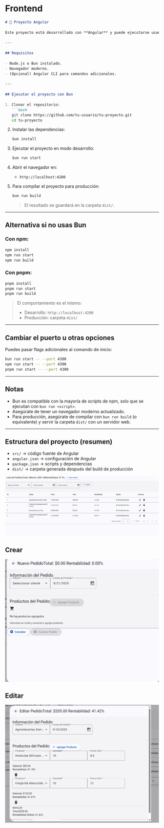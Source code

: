 # Frontend

<!-- Instrucciones para ejecutar el frontend -->



````markdown
# 🚀 Proyecto Angular

Este proyecto está desarrollado con **Angular** y puede ejecutarse usando **Bun**, aunque también es compatible con **npm** y **pnpm**.

---

## Requisitos

- Node.js o Bun instalado.
- Navegador moderno.
- (Opcional) Angular CLI para comandos adicionales.

---

## Ejecutar el proyecto con Bun

1. Clonar el repositorio:
   ```bash
   git clone https://github.com/tu-usuario/tu-proyecto.git
   cd tu-proyecto
````

2. Instalar las dependencias:

   ```bash
   bun install
   ```
3. Ejecutar el proyecto en modo desarrollo:

   ```bash
   bun run start
   ```
4. Abrir el navegador en:

   * `http://localhost:4200`
5. Para compilar el proyecto para producción:

   ```bash
   bun run build
   ```

   > El resultado se guardará en la carpeta `dist/`.

---

## Alternativa si no usas Bun

### Con npm:

```bash
npm install
npm run start
npm run build
```

### Con pnpm:

```bash
pnpm install
pnpm run start
pnpm run build
```

> El comportamiento es el mismo:
>
> * Desarrollo: `http://localhost:4200`
> * Producción: carpeta `dist/`

---

## Cambiar el puerto u otras opciones

Puedes pasar flags adicionales al comando de inicio:

```bash
bun run start -- --port 4300
npm run start -- --port 4300
pnpm run start -- --port 4300
```

---

## Notas

* Bun es compatible con la mayoría de scripts de npm, solo que se ejecutan con `bun run <script>`.
* Asegúrate de tener un navegador moderno actualizado.
* Para producción, asegúrate de compilar con `bun run build` (o equivalente) y servir la carpeta `dist/` con un servidor web.

---

## Estructura del proyecto (resumen)

* `src/` → código fuente de Angular
* `angular.json` → configuración de Angular
* `package.json` → scripts y dependencias
* `dist/` → carpeta generada después del build de producción

![alt text](image.png)
## Crear
![alt text](image-1.png)
## Editar
![alt text](image-2.png)